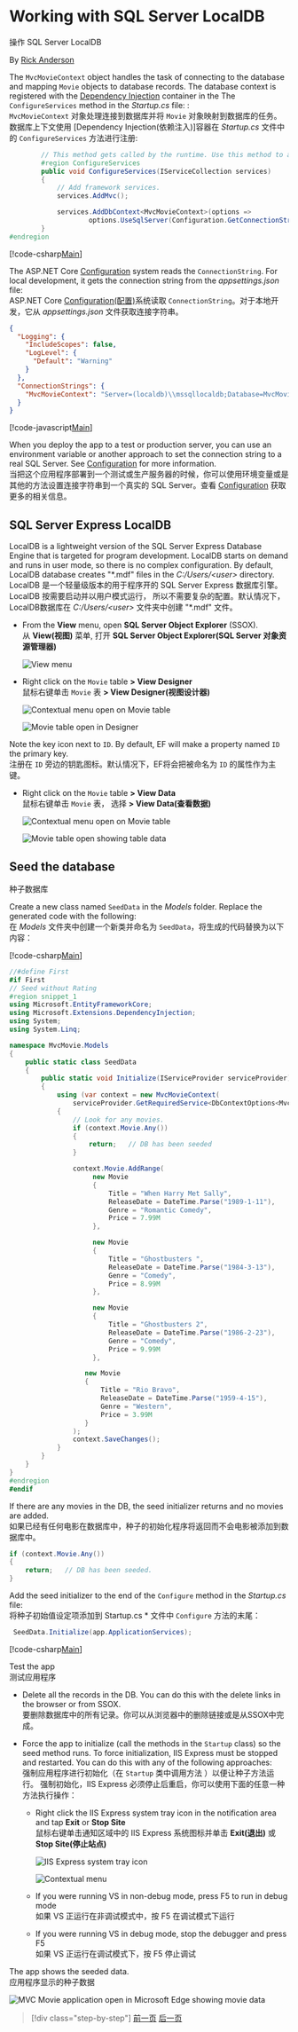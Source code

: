 
# Working with SQL Server LocalDB  
操作 SQL Server LocalDB

By [Rick Anderson](https://twitter.com/RickAndMSFT)

The `MvcMovieContext` object handles the task of connecting to the database and mapping `Movie` objects to database records. The database context is registered with the [Dependency Injection](xref:fundamentals/dependency-injection) container in the The  `ConfigureServices` method in the *Startup.cs* file:  :  
`MvcMovieContext` 对象处理连接到数据库并将 `Movie` 对象映射到数据库的任务。 数据库上下文使用 [Dependency Injection(依赖注入)]容器在 *Startup.cs* 文件中的 `ConfigureServices` 方法进行注册:  

```C#
        // This method gets called by the runtime. Use this method to add services to the container.
        #region ConfigureServices
        public void ConfigureServices(IServiceCollection services)
        {
            // Add framework services.
            services.AddMvc();

            services.AddDbContext<MvcMovieContext>(options =>
                    options.UseSqlServer(Configuration.GetConnectionString("MvcMovieContext")));
        }
#endregion
```

[!code-csharp[Main](../../tutorials/first-mvc-app/start-mvc/sample/MvcMovie/Startup.cs?name=ConfigureServices&highlight=6-7)]

The ASP.NET Core [Configuration](xref:fundamentals/configuration) system reads the `ConnectionString`. For local development, it gets the connection string from the *appsettings.json* file:  
ASP.NET Core [Configuration(配置)](xref:fundamentals/configuration)系统读取 `ConnectionString`。对于本地开发，它从 *appsettings.json* 文件获取连接字符串。

```JSON
{
  "Logging": {
    "IncludeScopes": false,
    "LogLevel": {
      "Default": "Warning"
    }
  },
  "ConnectionStrings": {
    "MvcMovieContext": "Server=(localdb)\\mssqllocaldb;Database=MvcMovieContext-20613a4b-deb5-4145-b6cc-a5fd19afda13;Trusted_Connection=True;MultipleActiveResultSets=true"
  }
}
```

[!code-javascript[Main](start-mvc/sample/MvcMovie/appsettings.json?highlight=2&range=8-10)]

When you deploy the app to a test or production server, you can use an environment variable or another approach to set the connection string to a real SQL Server. See [Configuration](xref:fundamentals/configuration) for more information.  
当把这个应用程序部署到一个测试或生产服务器的时候，你可以使用环境变量或是其他的方法设置连接字符串到一个真实的 SQL Server。查看 [Configuration](xref:fundamentals/configuration) 获取更多的相关信息。

## SQL Server Express LocalDB

LocalDB is a lightweight version of the SQL Server Express Database Engine that is targeted for program development. LocalDB starts on demand and runs in user mode, so there is no complex configuration. By default, LocalDB database creates "\*.mdf" files in the *C:/Users/\<user\>* directory.  
LocalDB 是一个轻量级版本的用于程序开的 SQL Server Express 数据库引擎。LocalDB 按需要启动并以用户模式运行， 所以不需要复杂的配置。默认情况下，LocalDB数据库在 *C:/Users/\<user\>* 文件夹中创建 "\*.mdf" 文件。

* From the **View** menu, open **SQL Server Object Explorer** (SSOX).  
从 **View(视图)** 菜单, 打开 **SQL Server Object Explorer(SQL Server 对象资源管理器)**

  ![View menu](working-with-sql/_static/ssox.png)

* Right click on the `Movie` table **> View Designer**  
鼠标右键单击 `Movie` 表 **> View Designer(视图设计器)** 

  ![Contextual menu open on Movie table](working-with-sql/_static/design.png)

  ![Movie table open in Designer](working-with-sql/_static/dv.png)

Note the key icon next to `ID`. By default, EF will make a property named `ID` the primary key.  
注册在 `ID` 旁边的钥匙图标。默认情况下，EF将会把被命名为 `ID` 的属性作为主键。

* Right click on the `Movie` table **> View Data**  
鼠标右键单击 `Movie` 表， 选择 **> View Data(查看数据)**

  ![Contextual menu open on Movie table](working-with-sql/_static/ssox2.png)

  ![Movie table open showing table data](working-with-sql/_static/vd22.png)

## Seed the database  
种子数据库

Create a new class named `SeedData` in the *Models* folder. Replace the generated code with the following:  
在 *Models* 文件夹中创建一个新类并命名为 `SeedData`，将生成的代码替换为以下内容：

[!code-csharp[Main](start-mvc/sample/MvcMovie/Models/SeedData.cs?name=snippet_1)]
```C#
//#define First
#if First
// Seed without Rating
#region snippet_1 
using Microsoft.EntityFrameworkCore;
using Microsoft.Extensions.DependencyInjection;
using System;
using System.Linq;

namespace MvcMovie.Models
{
    public static class SeedData
    {
        public static void Initialize(IServiceProvider serviceProvider)
        {
            using (var context = new MvcMovieContext(
                serviceProvider.GetRequiredService<DbContextOptions<MvcMovieContext>>()))
            {
                // Look for any movies.
                if (context.Movie.Any())
                {
                    return;   // DB has been seeded
                }

                context.Movie.AddRange(
                     new Movie
                     {
                         Title = "When Harry Met Sally",
                         ReleaseDate = DateTime.Parse("1989-1-11"),
                         Genre = "Romantic Comedy",
                         Price = 7.99M
                     },

                     new Movie
                     {
                         Title = "Ghostbusters ",
                         ReleaseDate = DateTime.Parse("1984-3-13"),
                         Genre = "Comedy",
                         Price = 8.99M
                     },

                     new Movie
                     {
                         Title = "Ghostbusters 2",
                         ReleaseDate = DateTime.Parse("1986-2-23"),
                         Genre = "Comedy",
                         Price = 9.99M
                     },

                   new Movie
                   {
                       Title = "Rio Bravo",
                       ReleaseDate = DateTime.Parse("1959-4-15"),
                       Genre = "Western",
                       Price = 3.99M
                   }
                );
                context.SaveChanges();
            }
        }
    }
}
#endregion
#endif
```
If there are any movies in the DB, the seed initializer returns and no movies are added.  
如果已经有任何电影在数据库中，种子的初始化程序将返回而不会电影被添加到数据库中。

```csharp
if (context.Movie.Any())
{
    return;   // DB has been seeded.
}
```

Add the seed initializer to the end of the `Configure` method in the *Startup.cs* file:  
将种子初始值设定项添加到 Startup.cs * 文件中 `Configure` 方法的末尾：
```C#
 SeedData.Initialize(app.ApplicationServices);
```
[!code-csharp[Main](start-mvc/sample/MvcMovie/Startup.cs?highlight=9&name=snippet_seed)]

Test the app  
测试应用程序

* Delete all the records in the DB. You can do this with the delete links in the browser or from SSOX.  
要删除数据库中的所有记录。你可以从浏览器中的删除链接或是从SSOX中完成。 

* Force the app to initialize (call the methods in the `Startup` class) so the seed method runs. To force initialization, IIS Express must be stopped and restarted. You can do this with any of the following approaches:  
强制应用程序进行初始化（在 `Startup` 类中调用方法 ）以便让种子方法运行。 强制初始化，IIS Express 必须停止后重启，你可以使用下面的任意一种方法执行操作：

  * Right click the IIS Express system tray icon in the notification area and tap **Exit** or **Stop Site**  
  鼠标右键单击通知区域中的 IIS Express 系统图标并单击 **Exit(退出)** 或 **Stop Site(停止站点)** 
  

    ![IIS Express system tray icon](working-with-sql/_static/iisExIcon.png)

    ![Contextual menu](working-with-sql/_static/stopIIS.png)

   * If you were running VS in non-debug mode, press F5 to run in debug mode  
   如果 VS 正运行在非调试模式中，按 F5 在调试模式下运行
   
   * If you were running VS in debug mode, stop the debugger and press F5  
   如果 VS 正运行在调试模式下，按 F5 停止调试
   
The app shows the seeded data.  
应用程序显示的种子数据  

![MVC Movie application open in Microsoft Edge showing movie data](working-with-sql/_static/m55.png)

>[!div class="step-by-step"]
[前一页](adding-model.md)
[后一页](controller-methods-views.md)  
